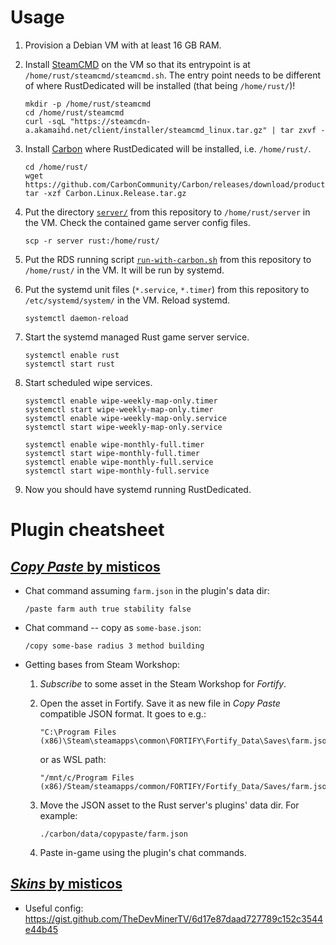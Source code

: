 # Usage

1. Provision a Debian VM with at least 16 GB RAM.

2. Install [SteamCMD](https://developer.valvesoftware.com/wiki/SteamCMD#Manually)
   on the VM so that its entrypoint is at `/home/rust/steamcmd/steamcmd.sh`. The
   entry point needs to be different of where RustDedicated will be installed
   (that being `/home/rust/`)!

   ```
   mkdir -p /home/rust/steamcmd
   cd /home/rust/steamcmd
   curl -sqL "https://steamcdn-a.akamaihd.net/client/installer/steamcmd_linux.tar.gz" | tar zxvf -
   ```

3. Install [Carbon](https://carbonmod.gg/) where RustDedicated will be installed, i.e. `/home/rust/`.

   ```
   cd /home/rust/
   wget https://github.com/CarbonCommunity/Carbon/releases/download/production_build/Carbon.Linux.Release.tar.gz
   tar -xzf Carbon.Linux.Release.tar.gz
   ```

4. Put the directory [`server/`](./server/) from this repository to
   `/home/rust/server` in the VM. Check the contained game server config files.

   ```
   scp -r server rust:/home/rust/
   ```

5. Put the RDS running script [`run-with-carbon.sh`](./run-with-carbon.sh) from
   this repository to `/home/rust/` in the VM. It will be run by systemd.

6. Put the systemd unit files (`*.service`, `*.timer`) from this repository to
   `/etc/systemd/system/` in the VM. Reload systemd.

   ```
   systemctl daemon-reload
   ```

7. Start the systemd managed Rust game server service.

   ```
   systemctl enable rust
   systemctl start rust
   ```

8. Start scheduled wipe services.

   ```
   systemctl enable wipe-weekly-map-only.timer
   systemctl start wipe-weekly-map-only.timer
   systemctl enable wipe-weekly-map-only.service
   systemctl start wipe-weekly-map-only.service
   ```

   ```
   systemctl enable wipe-monthly-full.timer
   systemctl start wipe-monthly-full.timer
   systemctl enable wipe-monthly-full.service
   systemctl start wipe-monthly-full.service
   ```

9. Now you should have systemd running RustDedicated.

# Plugin cheatsheet

## [_Copy Paste_ by misticos](https://umod.org/plugins/copy-paste)

- Chat command assuming `farm.json` in the plugin's data dir:

  ```
  /paste farm auth true stability false
  ```

- Chat command -- copy as `some-base.json`:

  ```
  /copy some-base radius 3 method building
  ```

- Getting bases from Steam Workshop:

  1. _Subscribe_ to some asset in the Steam Workshop for _Fortify_.

  2. Open the asset in Fortify. Save it as new file in _Copy Paste_ compatible
     JSON format. It goes to e.g.:

     ```
     "C:\Program Files (x86)\Steam\steamapps\common\FORTIFY\Fortify_Data\Saves\farm.json"
     ```

     or as WSL path:

     ```
     "/mnt/c/Program Files (x86)/Steam/steamapps/common/FORTIFY/Fortify_Data/Saves/farm.json"
     ```

  3. Move the JSON asset to the Rust server's plugins' data dir. For example:

     ```
     ./carbon/data/copypaste/farm.json
     ```

  4. Paste in-game using the plugin's chat commands.

## [_Skins_ by misticos](https://umod.org/plugins/skins)

- Useful config: https://gist.github.com/TheDevMinerTV/6d17e87daad727789c152c3544e44b45

